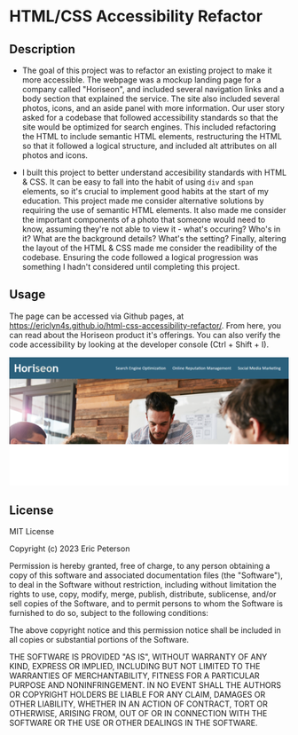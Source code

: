 # HTML/CSS Accessibility Refactor

## Description

- The goal of this project was to refactor an existing project to make it more accessible. The webpage was a mockup landing page for a company called "Horiseon", and included several navigation links and a body section that explained the service. The site also included several photos, icons, and an aside panel with more information. Our user story asked for a codebase that followed accessibility standards so that the site would be optimized for search engines. This included refactoring the HTML to include semantic HTML elements, restructuring the HTML so that it followed a logical structure, and included alt attributes on all photos and icons. 

- I built this project to better understand accesibility standards with HTML & CSS. It can be easy to fall into the habit of using ```div``` and ```span``` elements, so it's crucial to implement good habits at the start of my education. This project made me consider alternative solutions by requiring the use of semantic HTML elements. It also made me consider the important components of a photo that someone would need to know, assuming they're not able to view it - what's occuring? Who's in it? What are the background details? What's the setting? Finally, altering the layout of the HTML & CSS made me consider the readibility of the codebase. Ensuring the code followed a logical progression was something I hadn't considered until completing this project.

## Usage

The page can be accessed via Github pages, at https://ericlyn4s.github.io/html-css-accessibility-refactor/. From here, you can read about the Horiseon product it's offerings. You can also verify the code accessibility by looking at the developer console (Ctrl + Shift + I).


![The landing page for Horiseon](assets/images/landing-page.png)

## License

MIT License

Copyright (c) 2023 Eric Peterson

Permission is hereby granted, free of charge, to any person obtaining a copy
of this software and associated documentation files (the "Software"), to deal
in the Software without restriction, including without limitation the rights
to use, copy, modify, merge, publish, distribute, sublicense, and/or sell
copies of the Software, and to permit persons to whom the Software is
furnished to do so, subject to the following conditions:

The above copyright notice and this permission notice shall be included in all
copies or substantial portions of the Software.

THE SOFTWARE IS PROVIDED "AS IS", WITHOUT WARRANTY OF ANY KIND, EXPRESS OR
IMPLIED, INCLUDING BUT NOT LIMITED TO THE WARRANTIES OF MERCHANTABILITY,
FITNESS FOR A PARTICULAR PURPOSE AND NONINFRINGEMENT. IN NO EVENT SHALL THE
AUTHORS OR COPYRIGHT HOLDERS BE LIABLE FOR ANY CLAIM, DAMAGES OR OTHER
LIABILITY, WHETHER IN AN ACTION OF CONTRACT, TORT OR OTHERWISE, ARISING FROM,
OUT OF OR IN CONNECTION WITH THE SOFTWARE OR THE USE OR OTHER DEALINGS IN THE
SOFTWARE.
